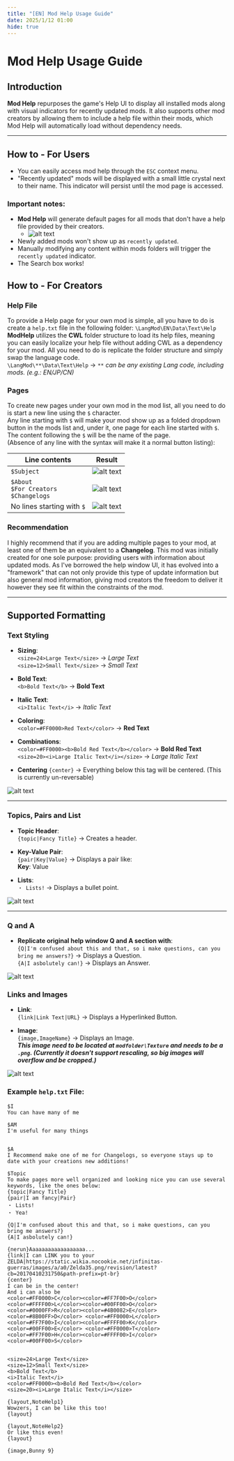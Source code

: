 ```yaml
---
title: "[EN] Mod Help Usage Guide"
date: 2025/1/12 01:00
hide: true
---
```


# Mod Help Usage Guide

## Introduction

**Mod Help** repurposes the game's Help UI to display all installed mods along with visual indicators for recently updated mods. It also supports other mod creators by allowing them to include a help file within their mods, which Mod Help will automatically load without dependency needs.

---

## How to - For Users

-   You can easily access mod help through the `ESC` context menu.
-   "Recently updated" mods will be displayed with a small little crystal next to their name. This indicator will persist until the mod page is accessed.

### Important notes:

-   **Mod Help** will generate default pages for all mods that don't have a help file provided by their creators.
    -   ![alt text](assets/image-3.png)
-   Newly added mods won't show up as `recently updated`.
-   Manually modifying any content within mods folders will trigger the `recently updated` indicator.
-   The Search box works!

## How to - For Creators

### **Help File**

To provide a Help page for your own mod is simple, all you have to do is create a `help.txt` file in the following folder:
`\LangMod\EN\Data\Text\Help`  
**ModHelp** utilizes the **CWL** folder structure to load its help files, meaning you can easily localize your help file without adding CWL as a dependency for your mod. All you need to do is replicate the folder structure and simply swap the language code.  
`\LangMod\**\Data\Text\Help` → _`**` can be any existing Lang code, including mods. (e.g.: EN/JP/CN)_

### Pages

To create new pages under your own mod in the mod list, all you need to do is start a new line using the `$` character.  
Any line starting with `$` will make your mod show up as a folded dropdown button in the mods list and, under it, one page for each line started with `$`. The content following the `$` will be the name of the page.  
(Absence of any line with the syntax will make it a normal button listing):

| Line contents                                | Result                          |
| -------------------------------------------- | ------------------------------- |
| `$Subject`                                   | ![alt text](assets/image.png)   |
| `$About`<br>`$For Creators`<br>`$Changelogs` | ![alt text](assets/image-2.png) |
| No lines starting with `$`                   | ![alt text](assets/image-1.png) |

### Recommendation

I highly recommend that if you are adding multiple pages to your mod, at least one of them be an equivalent to a **Changelog**. This mod was initially created for one sole purpose: providing users with information about updated mods. As I've borrowed the help window UI, it has evolved into a "framework" that can not only provide this type of update information but also general mod information, giving mod creators the freedom to deliver it however they see fit within the constraints of the mod.

---

## Supported Formatting

### **Text Styling**

-   **Sizing**:\
    `<size=24>Large Text</size>` → _Large Text_  
    `<size=12>Small Text</size>` → _Small Text_

-   **Bold Text**:\
    `<b>Bold Text</b>` → **Bold Text**

-   **Italic Text**:\
    `<i>Italic Text</i>` → _Italic Text_

-   **Coloring**:\
    `<color=#FF0000>Red Text</color>` → **Red Text**

-   **Combinations**:\
    `<color=#FF0000><b>Bold Red Text</b></color>` → **Bold Red Text**
    `<size=20><i>Large Italic Text</i></size>` → _Large Italic Text_

-   **Centering**
    `{center}` → Everything below this tag will be centered. (This is currently un-reversable)

![alt text](assets/image-5.png)

---

### **Topics, Pairs and List**

-   **Topic Header**:\
    `{topic|Fancy Title}` → Creates a header.

-   **Key-Value Pair**:\
    `{pair|Key|Value}` → Displays a pair like:\
    **Key**: Value

-   **Lists**:\
    `・ Lists!` → Displays a bullet point.

![alt text](assets/image-6.png)

---

### **Q and A**

-   **Replicate original help window Q and A section with**:\
    `{Q|I'm confused about this and that, so i make questions, can you bring me answers?}` → Displays a Question.  
    `{A|I asbolutely can!}` → Displays an Answer.

![alt text](assets/image-4.png)

### **Links and Images**

-   **Link**:  
    `{link|Link Text|URL}` → Displays a Hyperlinked Button.

-   **Image**:  
    `{image,ImageName}` → Displays an Image.  
    _**This image need to be located at `modfolder\Texture` and needs to be a `.png`. (Currently it doesn't support rescaling, so big images will overflow and be cropped.)**_

![alt text](assets/image-7.png)

### **Example `help.txt` File**:

```
$I
You can have many of me

$AM
I'm useful for many things


$A
I Recommend make one of me for Changelogs, so everyone stays up to date with your creations new additions!

$Topic
To make pages more well organized and looking nice you can use several keywords, like the ones below:
{topic|Fancy Title}
{pair|I am fancy|Pair}
・ Lists!
・ Yea!

{Q|I'm confused about this and that, so i make questions, can you bring me answers?}
{A|I asbolutely can!}

{nerun}Aaaaaaaaaaaaaaaaaa...
{link|I can LINK you to your ZELDA|https://static.wikia.nocookie.net/infinitas-guerras/images/a/a0/Zelda35.png/revision/latest?cb=20170410231750&path-prefix=pt-br}
{center}
I can be in the center!
And i can also be
<color=#FF0000>C</color><color=#FF7F00>O</color><color=#FFFF00>L</color><color=#00FF00>O</color><color=#0000FF>R</color><color=#4B0082>E</color><color=#8B00FF>D</color> <color=#FF0000>L</color><color=#FF7F00>I</color><color=#FFFF00>K</color><color=#00FF00>E</color> <color=#FF0000>T</color><color=#FF7F00>H</color><color=#FFFF00>I</color><color=#00FF00>S</color>


<size=24>Large Text</size>
<size=12>Small Text</size>
<b>Bold Text</b>
<i>Italic Text</i>
<color=#FF0000><b>Bold Red Text</b></color>
<size=20><i>Large Italic Text</i></size>

{layout,NoteHelp1}
Wowzers, I can be like this too!
{layout}

{layout,NoteHelp2}
Or like this even!
{layout}

{image,Bunny 9}
```
